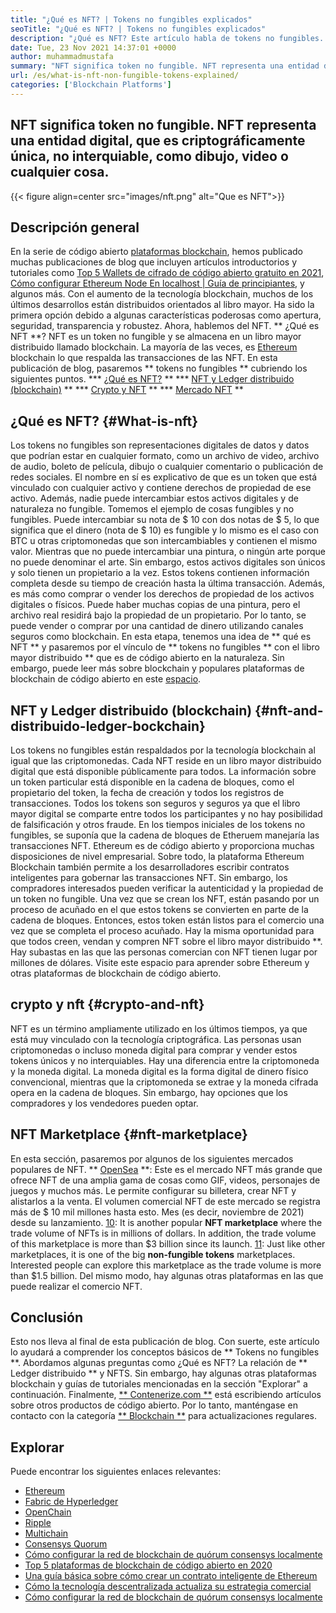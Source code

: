 ```yaml
---
title: "¿Qué es NFT? | Tokens no fungibles explicados" 
seoTitle: "¿Qué es NFT? | Tokens no fungibles explicados" 
description: "¿Qué es NFT? Este artículo habla de tokens no fungibles. Un NFT es una unidad única de datos digitales almacenados en un libro mayor distribuido con metadatos completos." 
date: Tue, 23 Nov 2021 14:37:01 +0000
author: muhammadmustafa
summary: "NFT significa token no fungible. NFT representa una entidad digital, que es criptográficamente única, no interquiable, como dibujo, video o cualquier cosa." 
url: /es/what-is-nft-non-fungible-tokens-explained/
categories: ['Blockchain Platforms']
---
```


## NFT significa token no fungible. NFT representa una entidad digital, que es criptográficamente única, no interquiable, como dibujo, video o cualquier cosa.

{{< figure align=center src="images/nft.png" alt="Que es NFT">}}


## Descripción general
En la serie de código abierto [plataformas blockchain][1], hemos publicado muchas publicaciones de blog que incluyen artículos introductorios y tutoriales como [Top 5 Wallets de cifrado de código abierto gratuito en 2021][2], [Cómo configurar Ethereum Node En localhost | Guía de principiantes][3], y algunos más. Con el aumento de la tecnología blockchain, muchos de los últimos desarrollos están distribuidos orientados al libro mayor. Ha sido la primera opción debido a algunas características poderosas como apertura, seguridad, transparencia y robustez. Ahora, hablemos del NFT. ** ¿Qué es NFT **? NFT es un token no fungible y se almacena en un libro mayor distribuido llamado blockchain. La mayoría de las veces, es [Ethereum][1] blockchain lo que respalda las transacciones de las NFT.
En esta publicación de blog, pasaremos ** tokens no fungibles ** cubriendo los siguientes puntos.
  *** [¿Qué es NFT?][4] **
  *** [NFT y Ledger distribuido (blockchain)][5] **
  *** [Crypto y NFT][6] **
  *** [Mercado NFT][7] **

## ¿Qué es NFT? {#What-is-nft}
Los tokens no fungibles son representaciones digitales de datos y datos que podrían estar en cualquier formato, como un archivo de video, archivo de audio, boleto de película, dibujo o cualquier comentario o publicación de redes sociales. El nombre en sí es explicativo de que es un token que está vinculado con cualquier activo y contiene derechos de propiedad de ese activo. Además, nadie puede intercambiar estos activos digitales y de naturaleza no fungible. Tomemos el ejemplo de cosas fungibles y no fungibles. Puede intercambiar su nota de $ 10 con dos notas de $ 5, lo que significa que el dinero (nota de $ 10) es fungible y lo mismo es el caso con BTC u otras criptomonedas que son intercambiables y contienen el mismo valor. Mientras que no puede intercambiar una pintura, o ningún arte porque no puede denominar el arte. Sin embargo, estos activos digitales son únicos y solo tienen un propietario a la vez.
Estos tokens contienen información completa desde su tiempo de creación hasta la última transacción. Además, es más como comprar o vender los derechos de propiedad de los activos digitales o físicos. Puede haber muchas copias de una pintura, pero el archivo real residirá bajo la propiedad de un propietario. Por lo tanto, se puede vender o comprar por una cantidad de dinero utilizando canales seguros como blockchain. En esta etapa, tenemos una idea de ** qué es NFT ** y pasaremos por el vínculo de ** tokens no fungibles ** con el libro mayor distribuido ** que es de código abierto en la naturaleza. Sin embargo, puede leer más sobre blockchain y populares plataformas de blockchain de código abierto en este [espacio][8].

## NFT y Ledger distribuido (blockchain) {#nft-and-distribuido-ledger-bockchain}
Los tokens no fungibles están respaldados por la tecnología blockchain al igual que las criptomonedas. Cada NFT reside en un libro mayor distribuido digital que está disponible públicamente para todos. La información sobre un token particular está disponible en la cadena de bloques, como el propietario del token, la fecha de creación y todos los registros de transacciones. Todos los tokens son seguros y seguros ya que el libro mayor digital se comparte entre todos los participantes y no hay posibilidad de falsificación y otros fraude. En los tiempos iniciales de los tokens no fungibles, se suponía que la cadena de bloques de Etheruem manejaría las transacciones NFT. Ethereum es de código abierto y proporciona muchas disposiciones de nivel empresarial. Sobre todo, la plataforma Ethereum Blockchain también permite a los desarrolladores escribir contratos inteligentes para gobernar las transacciones NFT.
Sin embargo, los compradores interesados ​​pueden verificar la autenticidad y la propiedad de un token no fungible. Una vez que se crean los NFT, están pasando por un proceso de acuñado en el que estos tokens se convierten en parte de la cadena de bloques. Entonces, estos token están listos para el comercio una vez que se completa el proceso acuñado. Hay la misma oportunidad para que todos creen, vendan y compren NFT sobre el libro mayor distribuido **. Hay subastas en las que las personas comercian con NFT tienen lugar por millones de dólares. Visite este espacio para aprender sobre Ethereum y otras plataformas de blockchain de código abierto.

## crypto y nft {#crypto-and-nft}
NFT es un término ampliamente utilizado en los últimos tiempos, ya que está muy vinculado con la tecnología criptográfica. Las personas usan criptomonedas o incluso moneda digital para comprar y vender estos tokens únicos y no interquiables. Hay una diferencia entre la criptomoneda y la moneda digital. La moneda digital es la forma digital de dinero físico convencional, mientras que la criptomoneda se extrae y la moneda cifrada opera en la cadena de bloques. Sin embargo, hay opciones que los compradores y los vendedores pueden optar.

## NFT Marketplace {#nft-marketplace}
En esta sección, pasaremos por algunos de los siguientes mercados populares de NFT.
** [OpenSea][9] **: Este es el mercado NFT más grande que ofrece NFT de una amplia gama de cosas como GIF, videos, personajes de juegos y muchos más. Le permite configurar su billetera, crear NFT y alistarlos a la venta. El volumen comercial NFT de este mercado se registra más de $ 10 mil millones hasta esto. Mes (es decir, noviembre de 2021) desde su lanzamiento.
[10]: It is another popular **NFT marketplace** where the trade volume of NFTs is in millions of dollars. In addition, the trade volume of this marketplace is more than $3 billion since its launch.
[11]: Just like other marketplaces, it is one of the big **non-fungible tokens** marketplaces. Interested people can explore this marketplace as the trade volume is more than $1.5 billion.
Del mismo modo, hay algunas otras plataformas en las que puede realizar el comercio NFT.

## Conclusión
Esto nos lleva al final de esta publicación de blog. Con suerte, este artículo lo ayudará a comprender los conceptos básicos de ** Tokens no fungibles **. Abordamos algunas preguntas como ¿Qué es NFT? La relación de ** Ledger distribuido ** y NFTS. Sin embargo, hay algunas otras plataformas blockchain y guías de tutoriales mencionadas en la sección "Explorar" a continuación.
Finalmente, [** Contenerize.com **][12] está escribiendo artículos sobre otros productos de código abierto. Por lo tanto, manténgase en contacto con la categoría [** Blockchain **][1] para actualizaciones regulares.

## Explorar
Puede encontrar los siguientes enlaces relevantes:
  * [Ethereum][13]
  * [Fabric de Hyperledger][14]
  * [OpenChain][15]
  * [Ripple][16]
  * [Multichain][17]
  * [Consensys Quorum][18]
  * [Cómo configurar la red de blockchain de quórum consensys localmente][19]
  * [Top 5 plataformas de blockchain de código abierto en 2020][20]
  * [Una guía básica sobre cómo crear un contrato inteligente de Ethereum][21]
  * [Cómo la tecnología descentralizada actualiza su estrategia comercial][22]
  * [Cómo configurar la red de blockchain de quórum consensys localmente][19]

  
[1]: https://products.containerize.com/blockchain-platforms/
[2]: https://blog.containerize.com/blockchain-platforms/top-5-free-open-source-crypto-wallets-in-2021/
[3]: https://blog.containerize.com/blockchain-platforms/what-is-testnet-how-to-deploy-it-ethereum-testnet/
[4]: #What-is-NFT
[5]: #NFT-and-Distributed-Ledger-Bockchain
[6]: #Crypto-and-NFT
[7]: #NFT-Marketplace
[8]: https://blog.containerize.com/category/blockchain-platforms/
[9]: https://opensea.io/
[10]: https://marketplace.axieinfinity.com/
[11]: https://www.larvalabs.com/cryptopunks
[12]: https://www.containerize.com/
[13]: https://products.containerize.com/blockchain-platforms/ethereum
[14]: https://products.containerize.com/blockchain-platforms/hyperledger-fabric
[15]: https://products.containerize.com/blockchain-platforms/openchain
[16]: https://products.containerize.com/blockchain-platforms/ripple
[17]: https://products.containerize.com/blockchain-platforms/multichain
[18]: https://products.containerize.com/blockchain-platforms/consensys-quorum
[19]: https://blog.containerize.com/blockchain-platforms/how-to-setup-consensys-quorum-blockchain-network-locally/
[20]: https://blog.containerize.com/blockchain-platforms/top-5-open-source-blockchain-platforms-in-2020/
[21]: https://blog.containerize.com/
[22]: https://blog.containerize.com/2020/11/27/how-decentralized-technology-upgrades-your-business-strategy/
